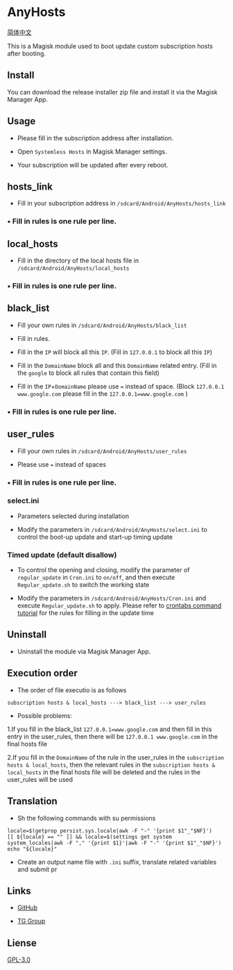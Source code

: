 # AnyHosts

[简体中文](<https://github.com/E7KMbb/AnyHosts/blob/master/README_zh.md>)

This is a Magisk module used to boot update custom subscription hosts after booting.

## Install

You can download the release installer zip file and install it via the Magisk Manager App.

## Usage

* Please fill in the subscription address after installation.

* Open `Systemless Hosts` in Magisk Manager settings.

* Your subscription will be updated after every reboot.

## hosts_link

* Fill in your subscription address in `/sdcard/Android/AnyHosts/hosts_link`

### • Fill in rules is one rule per line.

## local_hosts

* Fill in the directory of the local hosts file in `/sdcard/Android/AnyHosts/local_hosts`

### • Fill in rules is one rule per line.

## black_list

* Fill your own rules in `/sdcard/Android/AnyHosts/black_list`

* Fill in rules.

* Fill in the `IP` will block all this `IP`. (Fill in `127.0.0.1` to block all this `IP`)

* Fill in the `DomainName` block all and this `DomainName` related entry. (Fill in the `google` to block all rules that contain this field)

* Fill in the `IP`+`DomainName` please use `=` instead of space. (Block `127.0.0.1 www.google.com` please fill in the `127.0.0.1=www.google.com` )

### • Fill in rules is one rule per line.

## user_rules

* Fill your own rules in `/sdcard/Android/AnyHosts/user_rules`

* Please use `=` instead of spaces

### • Fill in rules is one rule per line.

### select.ini

* Parameters selected during installation

* Modify the parameters in `/sdcard/Android/AnyHosts/select.ini` to control the boot-up update and start-up timing update

### Timed update (default disallow)

* To control the opening and closing, modify the parameter of `regular_update` in `Cron.ini` to `on/off`, and then execute `Regular_update.sh` to switch the working state

* Modify the parameters in `/sdcard/Android/AnyHosts/Cron.ini` and execute `Regular_update.sh` to apply. Please refer to [crontabs command tutorial](https://opensource.com/article/17/11/how-use-cron-linux) for the rules for filling in the update time

## Uninstall

* Uninstall the module via Magisk Manager App.

## Execution order

* The order of file executio is as follows
```
subscription hosts & local_hosts ---> black_list ---> user_rules
```
* Possible problems:

1.If you fill in the black_list `127.0.0.1=www.google.com` and then fill in this entry in the user_rules, then there will be `127.0.0.1 www.google.com` in the final hosts file

2.If you fill in the `DomainName` of the rule in the user_rules in the `subscription hosts & local_hosts`, then the relevant rules in the `subscription hosts & local_hosts` in the final hosts file will be deleted and the rules in the user_rules will be used

## Translation

* Sh the following commands with su permissions 
```
locale=$(getprop persist.sys.locale|awk -F "-" '{print $1"_"$NF}')
[[ ${locale} == "" ]] && locale=$(settings get system system_locales|awk -F "," '{print $1}'|awk -F "-" '{print $1"_"$NF}')
echo "${locale}"
```
* Create an output name file with `.ini` suffix, translate related variables and submit pr

## Links
* [GitHub](https://github.com/E7KMbb/AnyHosts)

* [TG Group](https://t.me/aisauceupdate)

## Liense
[GPL-3.0](https://github.com/E7KMbb/AnyHosts/LICENSE)
